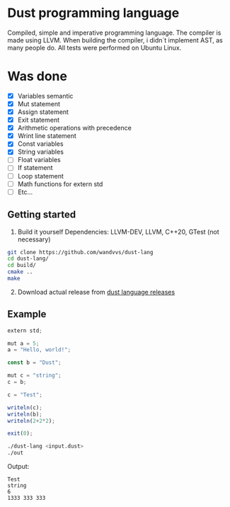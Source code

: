 # Dust programming language
Сompiled, simple and imperative programming language.
The compiler is made using LLVM.
When building the compiler, i didn`t implement AST, as many people do.
All tests were performed on Ubuntu Linux.

# Was done
- [x] Variables semantic
- [x] Mut statement
- [x] Assign statement
- [x] Exit statement
- [x] Arithmetic operations with precedence
- [X] Wrint line statement
- [X] Const variables
- [X] String variables
- [ ] Float variables
- [ ] If statement
- [ ] Loop statement
- [ ] Math functions for extern std
- [ ] Etc...

## Getting started
1. Build it yourself
Dependencies: LLVM-DEV, LLVM, C++20, GTest (not necessary)
```bash
git clone https://github.com/wandvvs/dust-lang
cd dust-lang/
cd build/
cmake ..
make
```
2. Download actual release from [dust language releases](https://github.com/wandvvs/dust-lang/releases/tag/dust_lang2) 

## Example
```js
extern std;

mut a = 5;
a = "Hello, world!";

const b = "Dust";

mut c = "string";
c = b;

c = "Test";

writeln(c);
writeln(b);
writeln(2+2*2);

exit(0);
```

```bash
./dust-lang <input.dust>
./out
```

Output:
```
Test
string
6
1333 333 333
```
